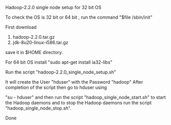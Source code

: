 Hadoop-2.2.0 single node setup for 32 bit OS

To check the OS is 32 bit or 64 bit , run the command "$file /sbin/init"

First download 

1. hadoop-2.2.0.tar.gz 
2. jdk-8u20-linux-i586.tar.gz 

save it in $HOME directory.

For 64 bit OS install
"sudo apt-get install ia32-libs"

Run the script "hadoop-2.2.0_single_node_setup.sh"

It will create the User "hduser" with the Password "hadoop"
After completion of the script then go to hduser using  

"su - hduser"
and then run the script "hadoop_single_node_start.sh" to start the Hadoop daemons
and to stop the Hadoop daemons run the script "hadoop_single_node_stop.sh".

Done


